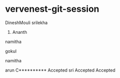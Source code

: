 # vervenest-git-session

DineshMouli
srilekha

1. Ananth

namitha



gokul

namitha

arun
C********** Accepted
sri
 Accepted
 Accepted

